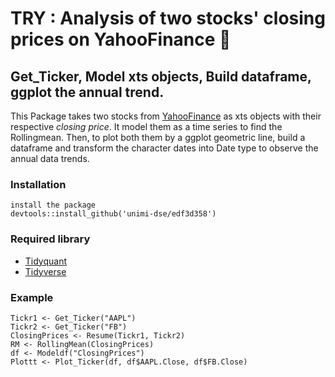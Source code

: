 # TRY : Analysis of two stocks' closing prices on YahooFinance :camel:
## Get_Ticker, Model xts objects, Build dataframe, ggplot the annual trend.
This Package takes two stocks from [YahooFinance](https://finance.yahoo.com) as xts objects
with their respective *closing price*. It model them as a time series to find the Rollingmean.
Then, to plot both them by a ggplot geometric line, build a dataframe and transform the 
character dates into Date type to observe the annual data trends.
### Installation
```
install the package
devtools::install_github('unimi-dse/edf3d358')
```
### Required library

* [Tidyquant](https://cran.r-project.org/web/packages/tidyquant/index.html)
* [Tidyverse](https://www.tidyverse.org/)
### Example
```
Tickr1 <- Get_Ticker("AAPL")
Tickr2 <- Get_Ticker("FB")
ClosingPrices <- Resume(Tickr1, Tickr2)
RM <- RollingMean(ClosingPrices)
df <- Modeldf("ClosingPrices")
Plottt <- Plot_Ticker(df, df$AAPL.Close, df$FB.Close)
```

